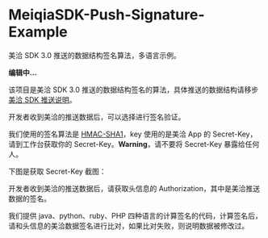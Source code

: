# MeiqiaSDK-Push-Signature-Example
美洽 SDK 3.0 推送的数据结构签名算法，多语言示例。

**编辑中...**

该项目是美洽 SDK 3.0 推送的数据结构签名的算法，具体推送的数据结构请移步 [美洽 SDK 推送说明](https://github.com/Meiqia/MeiqiaSDK-iOS#7-%E6%B6%88%E6%81%AF%E6%8E%A8%E9%80%81)。

开发者收到美洽的推送数据后，可以选择进行签名验证。

我们使用的签名算法是 [HMAC-SHA1](https://en.wikipedia.org/wiki/Hash-based_message_authentication_code)，key 使用的是美洽 App 的 Secret-Key，请到工作台获取你的 Secret-Key。**Warning**，请不要将 Secret-Key 暴露给任何人。

下图是获取 Secret-Key 截图：

开发者收到美洽的推送数据后，请获取头信息的 Authorization，其中是美洽推送数据的签名。

我们提供 java、python、ruby、PHP 四种语言的计算签名的代码，计算签名后，请和头信息的美洽数据签名进行比对，如果比对失败，则说明数据被修改过。
